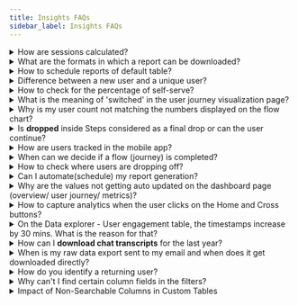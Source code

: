 ```yaml
---
title: Insights FAQs
sidebar_label: Insights FAQs
---
```


<details>
<summary> How are sessions calculated? </summary>
<div>
A session can be a user session (when there’s user interaction with the bot) or bot session (when there’s a bot message but not necessarily any user message). A session window is of 24 hours. A user can have any number of interactions with the bot within this 24 hours window from the start of a session and it will be considered a single session. A new session starts after 24 hours.
    
</div>
</details>


<details>
<summary> What are the formats in which a report can be downloaded? </summary>
<div>

Reports that get downloaded are only available in CSV format. 
    
</div>
</details>

<details>
<summary> How to schedule reports of default table? </summary>
<div>

To schedule a default table report, follow these steps : <a href="https://docs.yellow.ai/docs/cookbooks/insights/scheduledefaultreports"> Flow completion rate </a>

</div>
</details>

<details>
<summary> Difference between a new user and a unique user? </summary>
<div>
New users are first-time visitors.
</div>
<div>
Unique users are the total number of users visiting within any time range (new + repeat users). If a user has visited before, irrespective of the timeframe, they will be considered returning users. New vs returning users are identified based on UIDs. If a UID exists in the database, the user is classified as a returning user (UID remains same for a user, unless they log in from different channel or browser).
</div>
</details>

  
  

<details>
<summary> How to check for the percentage of self-serve? </summary>
<div>
    Deflection rate under <b>Bot Performance</b> on the <b>Overview</b> page.
</div>
</details>



<details>
<summary> What is the meaning of 'switched' in the user journey visualization page? </summary>
<div>
When the user moves to a different journey at any point in time it is termed as <b>Switched</b>.
</div>
</details>


<details>
<summary> Why is my user count not matching the numbers displayed on the flow chart? </summary>
<div>
The number displayed in the flow chart is the number of hits and not the number of users.
</div>
</details>


<details>
<summary> Is <b>dropped</b> inside Steps considered as a final drop or can the user continue? </summary>
<div>
<b>Dropped</b> means the user has dropped out of the bot.
</div>
</details>


<details>
<summary> How are users tracked in the mobile app? </summary>
<div>
Closing the chat window/app or leaving the chat in the middle of the conservation for a long time implies the user has dropped off.
</div>
</details>


<details>
<summary> When can we decide if a flow (journey) is completed?</summary>
<div>
It depends on the step structure and how many steps are required to complete a flow. After all the steps are completed, the journey is completed.
    
</div>
</details>

  
<!-- <details>
<summary> How do you differentiate between Poor performance and Good performance based on the visualization insights? </summary>
<div>
Based on <a href="https://docs.yellow.ai/docs/platform_concepts/growth/funnels"> Flow completion rate </a> (in user journey visualization).
</div>
</details> -->


<!-- <details>
<summary> Why are flow completion rates low?</summary>
<div>
There can be multiple reasons for <a href="https://docs.yellow.ai/docs/platform_concepts/growth/funnels"> Flow completion rate </a> . You can find a list of them along with recommended next steps under <b>User Journeys</b> > <b>Funnels</b> > <b>Flow Summary</b>.
    
</div>
</details> -->



<details>
<summary> How to check where users are dropping off?</summary>
<div>
    
<a href="https://docs.yellow.ai/docs/platform_concepts/growth/user-journeys"> User journey visualization </a> can show you which flows users are mostly dropping off after and where within the journeys.
</div>
</details>



<details>
<summary> Can I automate(schedule) my report generation? </summary>
<div>
You can schedule any saved report on <b>Data Explorer</b> as an email alert. Open any <b>Saved report</b> > click <b>Actions</b> > <b>Schedule Reports</b> > configure all details > <b>Save</b>.  Click <a href="https://docs.yellow.ai/docs/platform_concepts/growth/dataexplorer/savedreportsactions#1-schedule-a-report"> here </a> for more details.
</div>
</details>

  
  
  
  

<details>
<summary> Why are the values not getting auto updated on the dashboard page (overview/ user journey/ metrics)? </summary>
<div>
All the Insights widget pages (<b>Overview, Metrics, User Journeys, Doc cog, Dashboards, Data explorer</b>) must be refreshed to see the updated data (pages do not get auto-refreshed).
</div>
</details>

  

<details>
<summary> How to capture analytics when the user clicks on the Home and Cross buttons? </summary>
    <div> You can find these Events in the <b>User engagement</b> > events table in <b> Data Explorer</b>. </div>
<div> <b>home-button-click</b>: When a user clicks on the home button in the chat widget. </div>
<div> <b>bot-closed</b>: When a user clicks on the cross icon of the chat widget. </div>
</details>

    
<details>
<summary>  On the Data explorer - User engagement table, the timestamps increase by 30 mins. What is the reason for that?
</summary>
<div>
On the user engagement events table, similar records are rolled up at 30 mins interval. You can refer to the Count column to check how many records are rolled up for a particular row event. The distinct count functionality uses <a href="https://en.wikipedia.org/wiki/HyperLogLog">hyperloglog</a> algorithm which gives an approximate number and not the exact count.
</div>
</details>
    
<details>
<summary> How can I <b>download chat transcripts</b> for the last year? 
</summary>
<div>
Open <b> Insights</b> > <b>Metrics</b>. You can apply 31 days custom time filter of any month before 6 months(or a year) and click <b>Export</b> and select <b>Chat transcripts</b>. 
or  from the **Data ops** module. 
</div>
</details>


<details>
<summary> 
When is my raw data export sent to my email and when does it get downloaded directly?
</summary>
<div>
How a table is exported depends on the file size. If the count of records is greater or equal to 500, we do an export from backend (email). For less than 500 records, the export happens directly.
</div>
</details>


<details>
<summary> How do you identify a returning user? </summary>
<div>
If a user has visited the bot before, irrespective of the timeframe, they’ll be considered a returning user. New vs returning users are identified based on UIDs. If a UID exists already, it’s marked as returning user.
</div>
</details>


<details>
<summary> Why can't I find certain column fields in the filters? </summary>
<div>

Only the columns which are searchable will be available to be filtered. Columns can be marked as searchable while creating a custom database. 
    
</div>
</details>

<details>
<summary>Impact of Non-Searchable Columns in Custom Tables</summary>
<div>
<p>When columns are not marked as searchable during custom table creation, several limitations arise:</p>

<ul>
<li><strong>Filter visibility:</strong> The non-searchable columns won't appear in the filter options, limiting users' ability to refine their data queries.</li>

<li><strong>Summarisation and visualization:</strong> Users cannot summarize or visualize data based on non-searchable columns.</li>

<li><strong>Dashboard creation:</strong> The absence of searchable columns impedes the creation of dashboards using the query option, as dashboards rely on searchable data for dynamic visualizations and insights.</li>
</ul>

<p>By ensuring columns are marked as searchable during creation, users can maximize the functionality and analytical capabilities of custom tables.</p>
</div>
</details>


